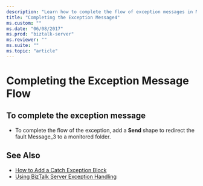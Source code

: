 ```yaml
---
description: "Learn how to complete the flow of exception messages in Microsoft BizTalk Server by redirecting a fault message to a monitored folder."
title: "Completing the Exception Message4"
ms.custom: ""
ms.date: "06/08/2017"
ms.prod: "biztalk-server"
ms.reviewer: ""
ms.suite: ""
ms.topic: "article"
---
```

# Completing the Exception Message Flow

## To complete the exception message  
  
- To complete the flow of the exception, add a **Send** shape to redirect the fault Message_3 to a monitored folder.  
  
## See Also
  
- [How to Add a Catch Exception Block](../core/how-to-add-a-catch-exception-block2.md)   
- [Using BizTalk Server Exception Handling](../core/using-biztalk-server-exception-handling4.md)
